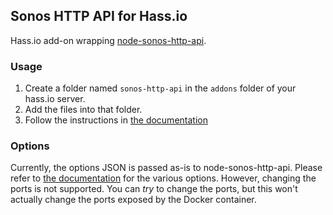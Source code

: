 ## Sonos HTTP API for Hass.io

Hass.io add-on wrapping [node-sonos-http-api](https://github.com/jishi/node-sonos-http-api).

### Usage

1. Create a folder named `sonos-http-api` in the `addons` folder of your hass.io server.
2. Add the files into that folder.
3. Follow the instructions in [the documentation](https://home-assistant.io/developers/hassio/addon_tutorial/#step-2-installing-and-testing-your-add-on)

### Options

Currently, the options JSON is passed as-is to node-sonos-http-api. Please refer to [the documentation](https://github.com/jishi/node-sonos-http-api#settingsjson) for the various options. However, changing the ports is not supported. You can _try_ to change the ports, but this won't actually change the ports exposed by the Docker container.